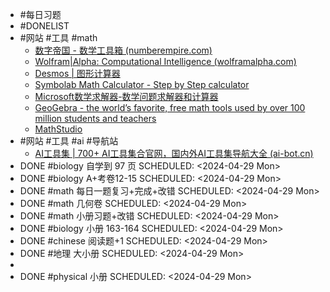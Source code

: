 - #每日习题
- #DONELIST
- #网站 #工具 #math
	- [数字帝国 - 数学工具箱 (numberempire.com)](https://zh.numberempire.com/)
	- [Wolfram|Alpha: Computational Intelligence (wolframalpha.com)](https://www.wolframalpha.com/)
	- [Desmos | 图形计算器](https://www.desmos.com/calculator?lang=zh-CN)
	- [Symbolab Math Calculator - Step by Step calculator](https://www.symbolab.com/)
	- [Microsoft数学求解器-数学问题求解器和计算器](https://math.microsoft.com/zh)
	- [GeoGebra - the world’s favorite, free math tools used by over 100 million students and teachers](https://www.geogebra.org/)
	- [MathStudio](http://mathstud.io/)
- #网站 #工具 #ai #导航站
	- [AI工具集 | 700+ AI工具集合官网，国内外AI工具集导航大全 (ai-bot.cn)](https://ai-bot.cn/)
- DONE #biology 自学到 97 页
  SCHEDULED: <2024-04-29 Mon>
- DONE #biology A+考卷12-15
  SCHEDULED: <2024-04-29 Mon>
- DONE #math 每日一题复习+完成+改错
  SCHEDULED: <2024-04-29 Mon>
- DONE #math 几何卷
  SCHEDULED: <2024-04-29 Mon>
- DONE #math 小册习题+改错
  SCHEDULED: <2024-04-29 Mon>
- DONE #biology 小册 163-164
  SCHEDULED: <2024-04-29 Mon>
- DONE #chinese 阅读题+1
  SCHEDULED: <2024-04-29 Mon>
- DONE #地理 大小册
  SCHEDULED: <2024-04-29 Mon>
-
- DONE #physical 小册
  SCHEDULED: <2024-04-29 Mon>